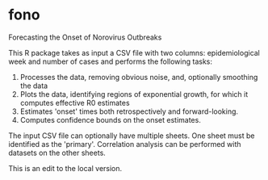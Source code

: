 # fono
Forecasting the Onset of Norovirus Outbreaks

This R package takes as input a CSV file with two columns: epidemiological week and number of cases and performs the following tasks: 
1. Processes the data, removing obvious noise, and, optionally smoothing the data
2. Plots the data, identifying regions of exponential growth, for which it computes effective R0 estimates
3. Estimates 'onset' times both retrospectively and forward-looking.
4. Computes confidence bounds on the onset estimates.

The input CSV file can optionally have multiple sheets. One sheet must be identified as the 'primary'. Correlation analysis can be performed with datasets on the other sheets. 

This is an edit to the local version.
